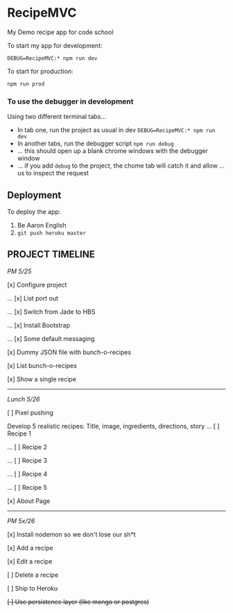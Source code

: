 # RecipeMVC

My Demo recipe app for code school

To start my app for development:

```
DEBUG=RecipeMVC:* npm run dev
```

To start for production:

```
npm run prod
```


### To use the debugger in development

Using two different terminal tabs...

* In tab one, run the project as usual in dev `DEBUG=RecipeMVC:* npm run dev`
* In another tabs, run the debugger script `npm run debug`
* ... this should open up a blank chrome windows with the debugger window
* ... if you add `debug` to the project, the chome tab will catch it and allow
  ... us to inspect the request

## Deployment

To deploy the app:
1. Be Aaron English
2. `git push heroku master`

## PROJECT TIMELINE

*PM 5/25*

[x] Configure project

... [x] List port out

... [x] Switch from Jade to HBS

... [x] Install Bootstrap

... [x] Some default messaging

[x] Dummy JSON file with bunch-o-recipes

[x] List bunch-o-recipes

[x] Show a single recipe


---

*Lunch 5/26*

[ ] Pixel pushing

Develop 5 realistic recipes: Title, image, ingredients, directions, story
... [ ] Recipe 1

... [ ] Recipe 2

... [ ] Recipe 3

... [ ] Recipe 4

... [ ] Recipe 5

[x] About Page

-----

*PM 5x/26*

[x] Install nodemon so we don't lose our sh*t

[x] Add a recipe

[x] Edit a recipe

[ ] Delete a recipe

[ ] Ship to Heroku

~~[ ] Use persistence layer (like mongo or postgres)~~
